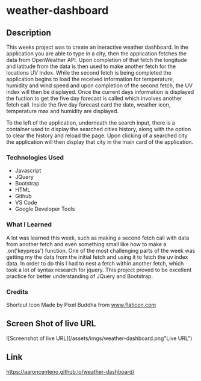 # weather-dashboard

## Description

This weeks project was to create an ineractive weather dashboard. In the application you are able to type in a city, then the application fetches the data from OpenWeather API. Upon completion of that fetch the longitude and latitude from the data is then used to make another fetch for the locations UV Index. While the second fetch is being completed the application begins to load the received information for temperature, humidity and wind speed and upon completion of the second fetch, the UV index will then be displayed. Once the current days information is displayed the fuction to get the five day forecast is called which involves another fetch call. Inside the five day forecast card the date, weather icon, temperature max and humidity are displayed. 

To the left of the application, underneath the search input, there is a container used to display the searched cities history, along with the option to clear the history and reload the page. Upon clicking of a searched city the application will then display that city in the main card of the application.

### Technologies Used
* Javascript
* JQuery
* Bootstrap
* HTML
* Github
* VS Code
* Google Developer Tools

### What I Learned

A lot was learned this week, such as making a second fetch call with data from another fetch and even something small like how to make a .on('keypress') function. One of the most challenging parts of the week was getting my the data from the initial fetch and using it to fetch the uv index data. In order to do this I had to nest a fetch within another fetch, which took a lot of syntax research for jquery. This project proved to be excellent practice for better understanding of JQuery and Bootstrap. 

### Credits

Shortcut Icon Made by Pixel Buddha from www.flaticon.com

## Screen Shot of live URL

![Screenshot of live URL](/assets/imgs/weather-dashboard.png"Live URL")

## Link

https://aaroncenteno.github.io/weather-dashboard/